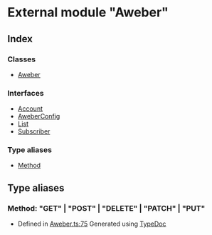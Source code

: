 # External module "Aweber"
## Index
### Classes
* [Aweber](../classes/_aweber_.aweber.md)
### Interfaces
* [Account](../interfaces/_aweber_.account.md)
* [AweberConfig](../interfaces/_aweber_.aweberconfig.md)
* [List](../interfaces/_aweber_.list.md)
* [Subscriber](../interfaces/_aweber_.subscriber.md)
### Type aliases
* [Method](_aweber_.md#method)
## Type aliases
### Method: "GET" | "POST" | "DELETE" | "PATCH" | "PUT"
* Defined in [Aweber.ts:75](https://github.com/scippio/api-aweber/blob/4a43372/src/Aweber.ts#L75)
Generated using [TypeDoc](http://typedoc.io)